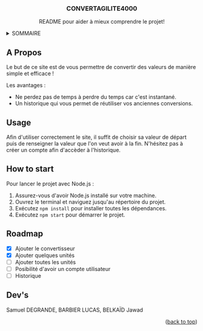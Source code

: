<div align="center">

<h3 align="center">CONVERTAGILITE4000</h3>

  <p align="center">
    README pour aider à mieux comprendre le projet!
    <br />
  </p>
</div>



<!-- Sommaire -->
<details>
  <summary>SOMMAIRE</summary>
  <ol>
    <li>
      <a href="#about-the-project">A propos</a>
      <ul>
        <li><a href="#built-with">Usage</a></li>
      </ul>
    </li>
    <li>
      <a href="#getting-started">How to start</a>
      <ul>
        <li><a href="#prerequisites">How to use</a></li>
      </ul>
    </li>
    <li><a href="#roadmap">Roadmap</a></li>
    <li><a href="#contributing">Dev's</a></li>
  </ol>
</details>



<!-- A Propos -->
## A Propos

Le but de ce site est de vous permettre de convertir des valeurs de manière simple et efficace !

Les avantages :
* Ne perdez pas de temps à perdre du temps car c'est instantané.
* Un historique qui vous permet de réutiliser vos anciennes conversions.

<!-- Usage -->
## Usage

Afin d'utiliser correctement le site, il suffit de choisir sa valeur de départ puis de renseigner la valeur que l'on veut avoir à la fin.
N'hésitez pas à créer un compte afin d'accèder à l'historique.

<!-- How to use -->
## How to start

Pour lancer le projet avec Node.js :

1. Assurez-vous d'avoir Node.js installé sur votre machine.
2. Ouvrez le terminal et naviguez jusqu'au répertoire du projet.
3. Exécutez `npm install` pour installer toutes les dépendances.
4. Exécutez `npm start` pour démarrer le projet.

## Roadmap

- [x] Ajouter le convertisseur
- [x] Ajouter quelques unités 
- [ ] Ajouter toutes les unités 
- [ ] Posibilité d'avoir un compte utilisateur
- [ ] Historique

<!-- CONTRIBUTING -->
## Dev's

Samuel DEGRANDE, BARBIER LUCAS, BELKAÏD Jawad

<p align="right">(<a href="#readme-top">back to top</a>)</p>




<!-- MARKDOWN LINKS & IMAGES -->
<!-- https://www.markdownguide.org/basic-syntax/#reference-style-links -->
[contributors-shield]: https://img.shields.io/github/contributors/othneildrew/Best-README-Template.svg?style=for-the-badge
[contributors-url]: https://github.com/othneildrew/Best-README-Template/graphs/contributors
[forks-shield]: https://img.shields.io/github/forks/othneildrew/Best-README-Template.svg?style=for-the-badge
[forks-url]: https://github.com/othneildrew/Best-README-Template/network/members
[stars-shield]: https://img.shields.io/github/stars/othneildrew/Best-README-Template.svg?style=for-the-badge
[stars-url]: https://github.com/othneildrew/Best-README-Template/stargazers
[issues-shield]: https://img.shields.io/github/issues/othneildrew/Best-README-Template.svg?style=for-the-badge
[issues-url]: https://github.com/othneildrew/Best-README-Template/issues
[license-shield]: https://img.shields.io/github/license/othneildrew/Best-README-Template.svg?style=for-the-badge
[license-url]: https://github.com/othneildrew/Best-README-Template/blob/master/LICENSE.txt
[linkedin-shield]: https://img.shields.io/badge/-LinkedIn-black.svg?style=for-the-badge&logo=linkedin&colorB=555
[linkedin-url]: https://linkedin.com/in/othneildrew
[product-screenshot]: images/screenshot.png
[Next.js]: https://img.shields.io/badge/next.js-000000?style=for-the-badge&logo=nextdotjs&logoColor=white
[Next-url]: https://nextjs.org/
[React.js]: https://img.shields.io/badge/React-20232A?style=for-the-badge&logo=react&logoColor=61DAFB
[React-url]: https://reactjs.org/
[Vue.js]: https://img.shields.io/badge/Vue.js-35495E?style=for-the-badge&logo=vuedotjs&logoColor=4FC08D
[Vue-url]: https://vuejs.org/
[Angular.io]: https://img.shields.io/badge/Angular-DD0031?style=for-the-badge&logo=angular&logoColor=white
[Angular-url]: https://angular.io/
[Svelte.dev]: https://img.shields.io/badge/Svelte-4A4A55?style=for-the-badge&logo=svelte&logoColor=FF3E00
[Svelte-url]: https://svelte.dev/
[Laravel.com]: https://img.shields.io/badge/Laravel-FF2D20?style=for-the-badge&logo=laravel&logoColor=white
[Laravel-url]: https://laravel.com
[Bootstrap.com]: https://img.shields.io/badge/Bootstrap-563D7C?style=for-the-badge&logo=bootstrap&logoColor=white
[Bootstrap-url]: https://getbootstrap.com
[JQuery.com]: https://img.shields.io/badge/jQuery-0769AD?style=for-the-badge&logo=jquery&logoColor=white
[JQuery-url]: https://jquery.com 